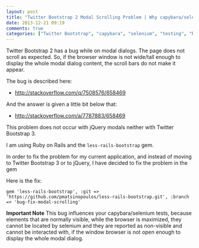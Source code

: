 ```yaml
---
layout: post
title: "Twitter Bootstrap 2 Modal Scrolling Problem | Why capybara/selenium cannot locate your visible buttons"
date: 2013-12-21 09:19
comments: true
categories: ["Twitter Bootstrap", "capybara", "selenium", "testing", "Ruby on Rails"]
---
```

Twitter Bootstrap 2 has a bug while on modal dialogs. The page does not scroll as expected. So, if the browser window is not wide/tall enough to display the whole
modal dialog content, the scroll bars do not make it appear.

The bug is described here:

- http://stackoverflow.com/q/7508576/658469

And the answer is given a little bit below that:

- http://stackoverflow.com/a/7787883/658469

This problem does not occur with jQuery modals neither with Twitter Bootstrap 3.

I am using Ruby on Rails and the `less-rails-bootstrap` gem.

In order to fix the problem for my current application, and instead of moving to Twitter Bootstrap 3 or to jQuery, I have decided to fix the problem in the gem

Here is the fix:

    gem 'less-rails-bootstrap', :git => 'https://github.com/pmatsinopoulos/less-rails-bootstrap.git', :branch => 'bug-fix-modal-scrolling'

**Important Note** This bug influences your capybara/selenium tests, because elements that are normally visible, while the browser is maximized, they cannot be located by
selenium and they are reported as non-visible and cannot be interacted with, if the window browser is not open enough to display the whole modal dialog.




